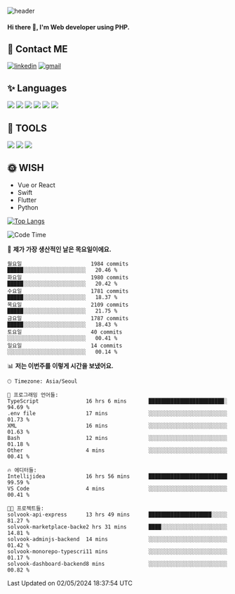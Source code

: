 ![header](https://capsule-render.vercel.app/api?type=waving&color=auto&height=300&section=header&text=Elin&fontSize=90&animation=twinkling)

#### Hi there 👋, I'm <b>Web developer</b> using PHP. ####

<!--
- 🔭 I’m currently working on Uniwill
- 🌱 I’m currently learning Vue or React or Python.
-->

<!---#### I am PHP developer --->

## 💌 Contact ME ###
[<img src='https://img.shields.io/badge/-EunjiKo-%230A66C2?style=flat-square&logo=LinkedIn&logoColor=white' alt='linkedin'>](https://www.linkedin.com/in/https://www.linkedin.com/in/eunji-ko-00a907164//)  [<img src='https://img.shields.io/badge/-einee214%40gmail.com-%23EA4335?style=flat-square&logo=Gmail&logoColor=white' alt='gmail'>](einee214@gmail.com)  


## ✨ Languages
<img src='https://img.shields.io/badge/-PHP-%23777BB4?style=for-the-badge&logo=PHP&logoColor=white'> <img src='https://img.shields.io/badge/-Laravel-%23FF2D20?style=for-the-badge&logo=Laravel&logoColor=white'> <img src='https://img.shields.io/badge/Jquery-%230769AD?style=for-the-badge&logo=Jquery&logoColor=white'> <img src='https://img.shields.io/badge/CSS3-%231572B6?style=for-the-badge&logo=CSS3&logoColor=white'> <img src='https://img.shields.io/badge/Bootstrap-%237952B3?style=for-the-badge&logo=Bootstrap&logoColor=white' > <img src='https://img.shields.io/badge/MySQL-%234479A1?style=for-the-badge&logo=MySQL&logoColor=white' >

## 🌷 TOOLS
<img src='https://img.shields.io/badge/PHPSTORM-%23000000?style=for-the-badge&logo=PhpStorm&logoColor=white' > <img src='https://img.shields.io/badge/GitLab-%23FCA121?style=for-the-badge&logo=GitLab&logoColor=white' > <img src='https://img.shields.io/badge/GitHub-%23181717?style=for-the-badge&logo=GitHub&logoColor=white'>


## 🌞 WISH
- Vue or React
- Swift
- Flutter
- Python


[![Top Langs](https://github-readme-stats.vercel.app/api/top-langs/?username=ein214&layout=compact)](https://github.com/anuraghazra/github-readme-stats)

<!--START_SECTION:waka-->
![Code Time](http://img.shields.io/badge/Code%20Time-3%2C463%20hrs%2024%20mins-blue)

📅 **제가 가장 생산적인 날은 목요일이에요.** 

```text
월요일                      1984 commits        █████░░░░░░░░░░░░░░░░░░░░   20.46 % 
화요일                      1980 commits        █████░░░░░░░░░░░░░░░░░░░░   20.42 % 
수요일                      1781 commits        █████░░░░░░░░░░░░░░░░░░░░   18.37 % 
목요일                      2109 commits        █████░░░░░░░░░░░░░░░░░░░░   21.75 % 
금요일                      1787 commits        █████░░░░░░░░░░░░░░░░░░░░   18.43 % 
토요일                      40 commits          ░░░░░░░░░░░░░░░░░░░░░░░░░   00.41 % 
일요일                      14 commits          ░░░░░░░░░░░░░░░░░░░░░░░░░   00.14 % 
```


📊 **저는 이번주를 이렇게 시간을 보냈어요.** 

```text
🕑︎ Timezone: Asia/Seoul

💬 프로그래밍 언어들: 
TypeScript               16 hrs 6 mins       ████████████████████████░   94.69 % 
.env file                17 mins             ░░░░░░░░░░░░░░░░░░░░░░░░░   01.73 % 
XML                      16 mins             ░░░░░░░░░░░░░░░░░░░░░░░░░   01.63 % 
Bash                     12 mins             ░░░░░░░░░░░░░░░░░░░░░░░░░   01.18 % 
Other                    4 mins              ░░░░░░░░░░░░░░░░░░░░░░░░░   00.41 % 

🔥 에디터들: 
Intellijidea             16 hrs 56 mins      █████████████████████████   99.59 % 
VS Code                  4 mins              ░░░░░░░░░░░░░░░░░░░░░░░░░   00.41 % 

🐱‍💻 프로젝트들: 
solvook-api-express      13 hrs 49 mins      ████████████████████░░░░░   81.27 % 
solvook-marketplace-backe2 hrs 31 mins       ████░░░░░░░░░░░░░░░░░░░░░   14.81 % 
solvook-adminjs-backend  14 mins             ░░░░░░░░░░░░░░░░░░░░░░░░░   01.42 % 
solvook-monorepo-typescri11 mins             ░░░░░░░░░░░░░░░░░░░░░░░░░   01.17 % 
solvook-dashboard-backend8 mins              ░░░░░░░░░░░░░░░░░░░░░░░░░   00.82 % 
```


 Last Updated on 02/05/2024 18:37:54 UTC
<!--END_SECTION:waka-->

<!---![GitHub stats](https://github-readme-stats.vercel.app/api?username=ein214&show_icons=true&theme=dracula)  --->




